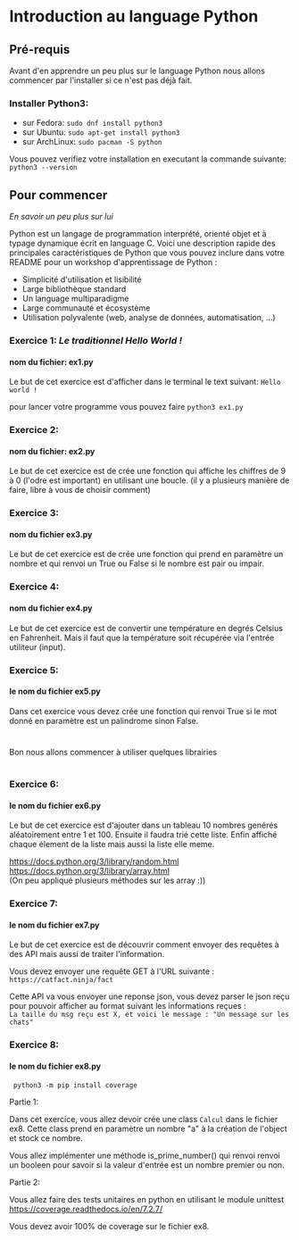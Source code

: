 # Introduction au language Python

## Pré-requis

Avant d'en apprendre un peu plus sur le language Python nous allons commencer par l'installer si ce n'est pas déjà fait.

### Installer Python3:

- sur Fedora: `sudo dnf install python3`
- sur Ubuntu: `sudo apt-get install python3`
- sur ArchLinux: `sudo pacman -S python`

Vous pouvez verifiez votre installation en executant la commande suivante: `python3 --version`

## Pour commencer

_En savoir un peu plus sur lui_

Python est un langage de programmation interprété, orienté objet et à typage dynamique écrit en language C. Voici une description rapide des principales caractéristiques de Python que vous pouvez inclure dans votre README pour un workshop d'apprentissage de Python :

- Simplicité d'utilisation et lisibilité
- Large bibliothèque standard
- Un language multiparadigme
- Large communauté et écosystème
- Utilisation polyvalente (web, analyse de données, automatisation, ...)

### Exercice 1: _Le traditionnel Hello World !_

#### nom du fichier: ex1.py

Le but de cet exercice est d'afficher dans le terminal le text suivant: `Hello world !`

pour lancer votre programme vous pouvez faire `python3 ex1.py`

### Exercice 2:

#### nom du fichier: ex2.py

Le but de cet exercice est de crée une fonction qui affiche les chiffres de 9 à 0 (l'odre est important) en utilisant une boucle.
(il y a plusieurs manière de faire, libre à vous de choisir comment)

### Exercice 3:

#### nom du fichier ex3.py

Le but de cet exercice est de crée une fonction qui prend en paramètre un nombre et qui renvoi un True ou False si le nombre est pair ou impair.

### Exercice 4:

#### nom du fichier ex4.py

Le but de cet exercice est de convertir une température en degrés Celsius en Fahrenheit. Mais il faut que la température soit récupérée via l'entrée utiliteur (input).

### Exercice 5:

#### le nom du fichier ex5.py

Dans cet exercice vous devez crée une fonction qui renvoi True si le mot donné en paramètre est un palindrome sinon False.

#

Bon nous allons commencer à utiliser quelques librairies

#

### Exercice 6:

#### le nom du fichier ex6.py

Le but de cet exercice est d'ajouter dans un tableau 10 nombres genérés aléatoirement entre 1 et 100.
Ensuite il faudra trié cette liste.
Enfin affiché chaque élement de la liste mais aussi la liste elle meme.

https://docs.python.org/3/library/random.html  
https://docs.python.org/3/library/array.html  
(On peu appliqué plusieurs méthodes sur les array :))

### Exercice 7:

#### le nom du fichier ex7.py

Le but de cet exercice est de découvrir comment envoyer des requêtes à des API mais aussi de traiter l'information.

Vous devez envoyer une requête GET à l'URL suivante : `https://catfact.ninja/fact`

Cette API va vous envoyer une reponse json, vous devez parser le json reçu pour pouvoir afficher au format suivant les informations reçues :  
`La taille du msg reçu est X, et voici le message : "Un message sur les chats"`

### Exercice 8:

#### le nom du fichier ex8.py

` python3 -m pip install coverage`

Partie 1:

Dans cet exercice, vous allez devoir crée une class `Calcul` dans le fichier ex8. Cette class prend en paramètre un nombre "a" à la création de l'object et stock ce nombre.

Vous allez implémenter une méthode is_prime_number() qui renvoi renvoi un booleen pour savoir si la valeur d'entrée est un nombre premier ou non.

Partie 2:

Vous allez faire des tests unitaires en python en utilisant le module unittest
https://coverage.readthedocs.io/en/7.2.7/

Vous devez avoir 100% de coverage sur le fichier ex8.
